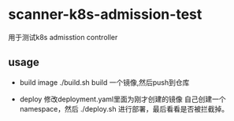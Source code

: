 # scanner-k8s-admission-test

用于测试k8s admisstion controller

## usage

- build image
./build.sh build 一个镜像,然后push到仓库

- deploy
修改deployment.yaml里面为刚才创建的镜像
自己创建一个namespace，然后 ./deploy.sh 进行部署，最后看看是否被拦截掉。

